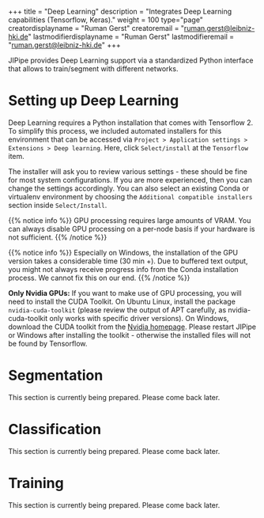 +++
title = "Deep Learning"
description = "Integrates Deep Learning capabilities (Tensorflow, Keras)."
weight = 100
type="page"
creatordisplayname = "Ruman Gerst"
creatoremail = "ruman.gerst@leibniz-hki.de"
lastmodifierdisplayname = "Ruman Gerst"
lastmodifieremail = "ruman.gerst@leibniz-hki.de"
+++

JIPipe provides Deep Learning support via a standardized Python interface that
allows to train/segment with different networks.

# Setting up Deep Learning

Deep Learning requires a Python installation that comes with Tensorflow 2. To simplify this process,
we included automated installers for this environment that can be accessed via `Project > Application settings > Extensions > Deep learning`.
Here, click `Select/install` at the `Tensorflow` item. 

The installer will ask you to review various settings - these should be fine for most system configurations. 
If you are more experienced, then you can change the settings accordingly. You can also select an existing Conda or virtualenv 
environment by choosing the `Additional compatible installers` section inside `Select/Install`.

{{% notice info %}}
GPU processing requires large amounts of VRAM. You can always disable GPU processing on a per-node basis if
your hardware is not sufficient.
{{% /notice %}}

{{% notice info %}}
Especially on Windows, the installation of the GPU version takes a considerable time (30 min +). Due to buffered text output, you might not always receive
progress info from the Conda installation process. We cannot fix this on our end.
{{% /notice %}}

<div class="notices warning" >
<strong>Only Nvidia GPUs:</strong>
If you want to make use of GPU processing, you will need to install the CUDA Toolkit.
On Ubuntu Linux, install the package <code>nvidia-cuda-toolkit</code> (please review the output of APT carefully, as nvidia-cuda-toolkit only works with specific driver versions).
On Windows, download the CUDA toolkit from the <a href="https://developer.nvidia.com/cuda-downloads" target="_blank">Nvidia homepage</a>. Please restart JIPipe or Windows after installing the toolkit - 
otherwise the installed files will not be found by Tensorflow.
</div>

# Segmentation

This section is currently being prepared. Please come back later.

# Classification

This section is currently being prepared. Please come back later.

# Training

This section is currently being prepared. Please come back later.
